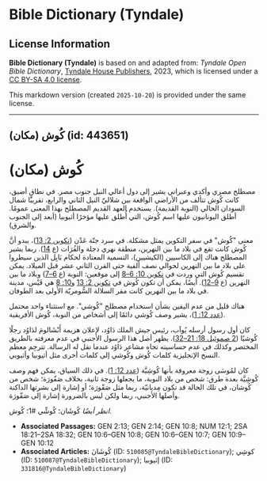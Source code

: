 # Bible Dictionary (Tyndale)

## License Information

**Bible Dictionary (Tyndale)** is based on and adapted from: _Tyndale Open Bible Dictionary_, [Tyndale House Publishers](https://tyndaleopenresources.com/), 2023, which is licensed under a [CC BY-SA 4.0 license](https://creativecommons.org/licenses/by-sa/4.0/legalcode.en).

This markdown version (created `2025-10-20`) is provided under the same license.



--------------------------------

## كُوش (مكان) (id: 443651)

كُوش (مكان)
===========

مصطلح مصري وأكدي وعبراني يشير إلى دول أعالي النيل جنوب مصر. في نطاقٍ أضيق، كانت كُوش تتألف من الأراضي الواقعة بين شلاليّ النيل الثاني والرابع، تقريبًا شمال السودان الحالي (النوبة القديمة). يستخدم العهد القديم المصطلح بهذا المعنى عمومًا. أطلق اليونانيون عليها اسم كُوش، التي أُطلق عليها مؤخرًا أثيوبيا (أبعد إلى الجنوب والشرق).

معنى "كُوش" في سفر التكوين يمثل مشكلة. في سرد جنّة عَدْن ([تكوين 2: 13](https://ref.ly/Gen2:13))، يبدو أنَّ كُوش كانت تقع في بلاد ما بين النهرين، منطقة نهري دجلة والفُرَات (ع [14](https://ref.ly/Gen2:14)). ربما يشير المصطلح هناك إلى الكاسيين (الكيشيين)، التسمية المعتادة لحكام بَابِل الذين سيطروا على بلاد ما بين النهرين لحوالي نصف ألفية حتى القرن الثاني عشر قبل الميلاد. يمكن تقسيم كُوش التي وردت في [تكوين 10: 6–8](https://ref.ly/Gen10:6-Gen10:8) إلى موقعين: النوبة (ع [6–7](https://ref.ly/Gen10:6-Gen10:7)) وبلاد ما بين النهرين (ع [9–12](https://ref.ly/Gen10:9-Gen10:12)). أيضًا، يمكن أن تكون كُوش في [تكوين 2: 13](https://ref.ly/Gen2:13) و[10: 8](https://ref.ly/Gen10:8) هي قَيْس، مدينة في بلاد ما بين النهرين كانت مقر السلالة السُّومريّة الأولى بعد الطوفان.

هناك قليل من عدم اليقين بشأن استخدام مصطلح "كُوشي". مع استثناء واحد محتمل ([عدد 12: 1](https://ref.ly/Num12:1))، يشير وصف كُوشي دائمًا إلى أشخاص من النوبة، كُوش الأفريقية.

كان أول رسول أرسله يُوآب، رئيس جيش الملك دَاوُد، لإعلان هزيمة أَبْشَالومَ لدَاوُد رجلًا كُوشيًا ([2 صموئيل 18: 21–32](https://ref.ly/2Sam18:21-2Sam18:32)). يظهر أصل هذا الرسول الأجنبي في عدم معرفته بالطريق المختصر وكذلك في عدم حساسيته تجاه مشاعر دَاوُد عندما نقل له الرسالة. تترجِم معظم النسخ الإنجليزية كلمات كُوش وكُوشي إلى كلمات أخرى مثل أثيوبيا وأثيوبي.

كان لمُوسَى زوجة معروفة بأنها كُوشِيَّة ([عدد 12: 1](https://ref.ly/Num12:1)). في ذلك السياق، يمكن فهم وصف كُوشِيَّة بعدة طرق: شخص من بلاد النوبة، ما يجعلها زوجة ثانية، بخلاف صَفّورَة؛ شخص من كُوشان، في تلك الحالة قد تكون مِديانيّة، ربما مثل صَفّورَة؛ أو إشارة إلى بشرتها الداكنة وأصلها الأجنبي، ربما ولكن ليس بالضرورة إشارة إلى صَفّورَة.

*انظر أيضًا* كُوشَان؛ كُوشِّي \#1؛ كُوش.

* **Associated Passages:** GEN 2:13; GEN 2:14; GEN 10:8; NUM 12:1; 2SA 18:21–2SA 18:32; GEN 10:6–GEN 10:8; GEN 10:6–GEN 10:7; GEN 10:9–GEN 10:12
* **Associated Articles:** كُوشَانَ (ID: `510085@TyndaleBibleDictionary`); كوشِي (ID: `510087@TyndaleBibleDictionary`); إثيوبيا (ID: `331816@TyndaleBibleDictionary`)

